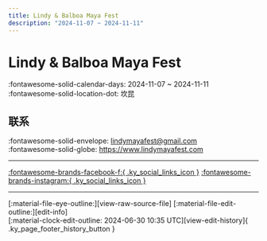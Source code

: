 ```yaml
---
title: Lindy & Balboa Maya Fest
description: "2024-11-07 ~ 2024-11-11"
---
```


# Lindy & Balboa Maya Fest 

:fontawesome-solid-calendar-days: 2024-11-07 ~ 2024-11-11  
:fontawesome-solid-location-dot: 坎昆  

## 联系

:fontawesome-solid-envelope: <lindymayafest@gmail.com>  
:fontawesome-solid-globe: <https://www.lindymayafest.com>  

---

 [:fontawesome-brands-facebook-f:{ .ky_social_links_icon }](https://www.facebook.com/lindymayafest) [:fontawesome-brands-instagram:{ .ky_social_links_icon }](https://instagram.com/lindymayafest)

---

<div class="ky_page_footer" markdown>
<div class="ky_page_footer_trailing" markdown="span">
[:material-file-eye-outline:][view-raw-source-file]
[:material-file-edit-outline:][edit-info]
</div>
<div class="ky_page_footer_leading" markdown="span">
[:material-clock-edit-outline: 2024-06-30 10:35 UTC][view-edit-history]{ .ky_page_footer_history_button }
</div>
</div>

[view-raw-source-file]: https://github.com/swingdance/events/blob/main/2024/es_MX/lindy-n-balboa-maya-fest-2024.json "查看原始源文件"
[edit-info]: https://github.com/swingdance/events/issues/new?assignees=&labels=update+event&projects=&template=03-update_entity.yml&title=Update%20Event%3A%202024%2Fes_MX%20%E2%80%A2%20Lindy%20%26%20Balboa%20Maya%20Fest&region=es_MX&year=2024&id=lindy-n-balboa-maya-fest-2024&name=Lindy%20%26%20Balboa%20Maya%20Fest&org_id= "编辑信息"

[view-edit-history]: https://github.com/swingdance/events/commits/main/2024/es_MX/lindy-n-balboa-maya-fest-2024.json "查看编辑历史"
